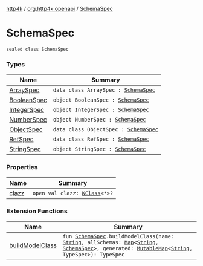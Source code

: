 [http4k](../../index.md) / [org.http4k.openapi](../index.md) / [SchemaSpec](./index.md)

# SchemaSpec

`sealed class SchemaSpec`

### Types

| Name | Summary |
|---|---|
| [ArraySpec](-array-spec/index.md) | `data class ArraySpec : `[`SchemaSpec`](./index.md) |
| [BooleanSpec](-boolean-spec.md) | `object BooleanSpec : `[`SchemaSpec`](./index.md) |
| [IntegerSpec](-integer-spec.md) | `object IntegerSpec : `[`SchemaSpec`](./index.md) |
| [NumberSpec](-number-spec.md) | `object NumberSpec : `[`SchemaSpec`](./index.md) |
| [ObjectSpec](-object-spec/index.md) | `data class ObjectSpec : `[`SchemaSpec`](./index.md) |
| [RefSpec](-ref-spec/index.md) | `data class RefSpec : `[`SchemaSpec`](./index.md) |
| [StringSpec](-string-spec.md) | `object StringSpec : `[`SchemaSpec`](./index.md) |

### Properties

| Name | Summary |
|---|---|
| [clazz](clazz.md) | `open val clazz: `[`KClass`](https://kotlinlang.org/api/latest/jvm/stdlib/kotlin.reflect/-k-class/index.html)`<*>?` |

### Extension Functions

| Name | Summary |
|---|---|
| [buildModelClass](../../org.http4k.openapi.models/build-model-class.md) | `fun `[`SchemaSpec`](./index.md)`.buildModelClass(name: `[`String`](https://kotlinlang.org/api/latest/jvm/stdlib/kotlin/-string/index.html)`, allSchemas: `[`Map`](https://kotlinlang.org/api/latest/jvm/stdlib/kotlin.collections/-map/index.html)`<`[`String`](https://kotlinlang.org/api/latest/jvm/stdlib/kotlin/-string/index.html)`, `[`SchemaSpec`](./index.md)`>, generated: `[`MutableMap`](https://kotlinlang.org/api/latest/jvm/stdlib/kotlin.collections/-mutable-map/index.html)`<`[`String`](https://kotlinlang.org/api/latest/jvm/stdlib/kotlin/-string/index.html)`, TypeSpec>): TypeSpec` |
